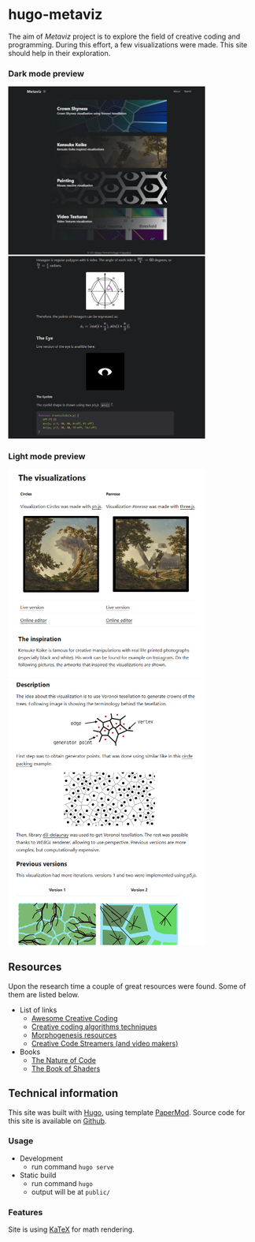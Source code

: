 # hugo-metaviz

The aim of *Metaviz* project is to explore the field of creative coding and programming. During this effort, a few visualizations were made. This site should help in their exploration.

### Dark mode preview

<p float="left">
  <img src="doc/metaviz1.png" width="400" />
  <img src="doc/metaviz2.png" width="400" />
</p>

### Light mode preview

<p float="left">
  <img src="doc/metaviz3.png" width="400" />
  <img src="doc/metaviz4.png" width="400" />
</p>

## Resources

Upon the research time a couple of great resources were found. Some of them are listed below.
- List of links
  - [Awesome Creative Coding](https://github.com/terkelg/awesome-creative-coding)
  - [Creative coding algorithms techniques](https://www.notion.so/Creative-coding-algorithms-techniques-c5550ef2f7574126bdc77b09ed76651b)
  - [Morphogenesis resources](https://github.com/jasonwebb/morphogenesis-resources)
  - [Creative Code Streamers (and video makers)](https://www.notion.so/e9239c8529914cd390843f9d05024f48?v=7861cdcf151d47eba0824d3579d368e3)
- Books
  - [The Nature of Code](https://natureofcode.com/book/)
  - [The Book of Shaders](https://thebookofshaders.com)

## Technical information

This site was built with [Hugo](https://gohugo.io/), using template [PaperMod](https://github.com/adityatelange/hugo-PaperMod). Source code for this site is available on [Github](https://github.com/hoskra/hugo-metaviz).

### Usage

- Development
  - run command `hugo serve`
- Static build
  - run command `hugo`
  - output will be at `public/`

### Features

Site is using [KaTeX](https://katex.org/docs/autorender.html) for math rendering.
